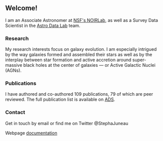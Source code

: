 ## Welcome!

I am an Associate Astronomer at [NSF's NOIRLab](https://noirlab.edu/), as well as a Survey Data Scientist in the [Astro Data Lab](https://datalab.noirlab.edu) team.

### Research

My research interests focus on galaxy evolution. I am especially intrigued by the way galaxies formed and assembled their stars as well as by the interplay between star formation and active accretion around super-massive black holes at the center of galaxies — or Active Galactic Nuclei (AGNs).

### Publications

I have authored and co-authored 109 publications, 79 of which are peer reviewed. The full publication list is available on [ADS](https://ui.adsabs.harvard.edu/search/q=%20author%3A%22juneau%2Cs.%22&sort=date%20desc%2C%20bibcode%20desc&p_=0).

### Contact

Get in touch by email or find me on Twitter @StephaJuneau



Webpage [documentation](https://docs.github.com/categories/github-pages-basics/)
